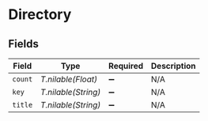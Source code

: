 # Directory


## Fields

| Field               | Type                | Required            | Description         |
| ------------------- | ------------------- | ------------------- | ------------------- |
| `count`             | *T.nilable(Float)*  | :heavy_minus_sign:  | N/A                 |
| `key`               | *T.nilable(String)* | :heavy_minus_sign:  | N/A                 |
| `title`             | *T.nilable(String)* | :heavy_minus_sign:  | N/A                 |